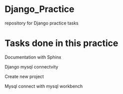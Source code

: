 # Django_Practice
repository for Django practice tasks
# Tasks done in this practice
  Documentation with Sphinx
  
  Django mysql connectvity
  
  Create new project
  
  Mysql connect with mysql workbench
